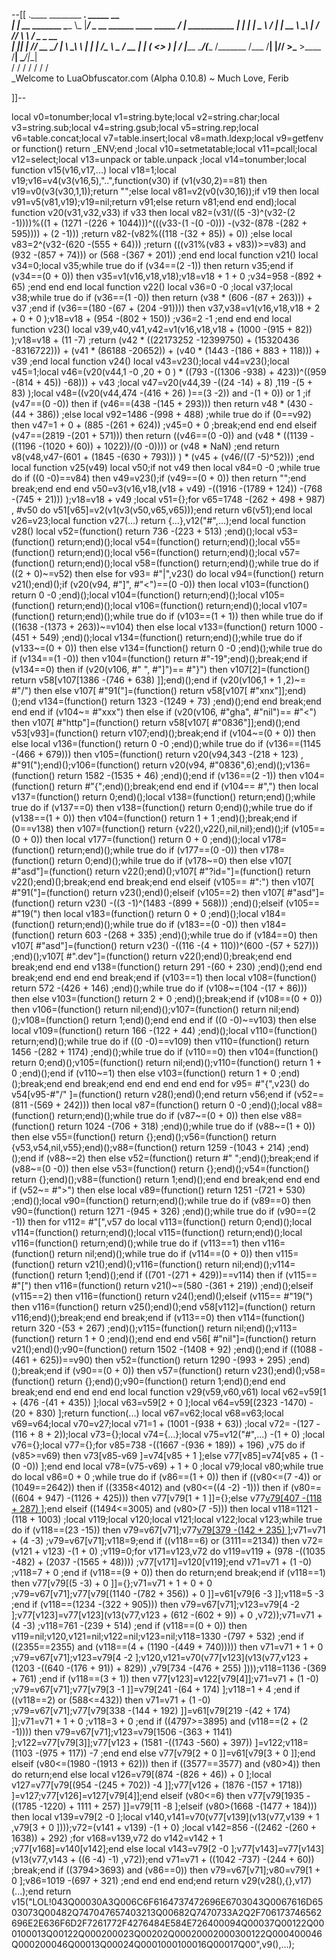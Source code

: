 --[[
 .____                  ________ ___.    _____                           __                
 |    |    __ _______   \_____  \\_ |___/ ____\_ __  ______ ____ _____ _/  |_  ___________ 
 |    |   |  |  \__  \   /   |   \| __ \   __\  |  \/  ___// ___\\__  \\   __\/  _ \_  __ \
 |    |___|  |  // __ \_/    |    \ \_\ \  | |  |  /\___ \\  \___ / __ \|  | (  <_> )  | \/
 |_______ \____/(____  /\_______  /___  /__| |____//____  >\___  >____  /__|  \____/|__|   
         \/          \/         \/    \/                \/     \/     \/                   
          \_Welcome to LuaObfuscator.com   (Alpha 0.10.8) ~  Much Love, Ferib 

]]--

local v0=tonumber;local v1=string.byte;local v2=string.char;local v3=string.sub;local v4=string.gsub;local v5=string.rep;local v6=table.concat;local v7=table.insert;local v8=math.ldexp;local v9=getfenv or function() return _ENV;end ;local v10=setmetatable;local v11=pcall;local v12=select;local v13=unpack or table.unpack ;local v14=tonumber;local function v15(v16,v17,...) local v18=1;local v19;v16=v4(v3(v16,5),"..",function(v30) if (v1(v30,2)==81) then v19=v0(v3(v30,1,1));return "";else local v81=v2(v0(v30,16));if v19 then local v91=v5(v81,v19);v19=nil;return v91;else return v81;end end end);local function v20(v31,v32,v33) if v33 then local v82=(v31/((5 -3)^(v32-(2 -1))))%((1 + (1271 -(226 + 1044)))^(((v33-(1 -(0 -0))) -(v32-(878 -(282 + 595)))) + (2 -1))) ;return v82-(v82%((118 -(32 + 85)) + 0)) ;else local v83=2^(v32-(620 -(555 + 64))) ;return (((v31%(v83 + v83))>=v83) and (932 -(857 + 74))) or (568 -(367 + 201)) ;end end local function v21() local v34=0;local v35;while true do if (v34==(2 -1)) then return v35;end if (v34==(0 + 0)) then v35=v1(v16,v18,v18);v18=v18 + 1 + 0 ;v34=958 -(892 + 65) ;end end end local function v22() local v36=0 -0 ;local v37;local v38;while true do if (v36==(1 -0)) then return (v38 * (606 -(87 + 263))) + v37 ;end if (v36==(180 -(67 + (204 -91)))) then v37,v38=v1(v16,v18,v18 + 2 + 0 + 0 );v18=v18 + (954 -(802 + 150)) ;v36=2 -1 ;end end end local function v23() local v39,v40,v41,v42=v1(v16,v18,v18 + (1000 -(915 + 82)) );v18=v18 + (11 -7) ;return (v42 * ((22173252 -12399750) + (15320436 -8316722))) + (v41 * (86188 -20652)) + (v40 * (1443 -(186 + 883 + 118))) + v39 ;end local function v24() local v43=v23();local v44=v23();local v45=1;local v46=(v20(v44,1 -0 ,20 + 0 ) * ((793 -((1306 -938) + 423))^((959 -(814 + 45)) -68))) + v43 ;local v47=v20(v44,39 -((24 -14) + 8) ,119 -(5 + 83) );local v48=((v20(v44,474 -(416 + 26) )==(3 -2)) and  -(1 + 0)) or 1 ;if (v47==(0 -0)) then if (v46==(438 -(145 + 293))) then return v48 * (430 -(44 + 386)) ;else local v92=1486 -(998 + 488) ;while true do if (0==v92) then v47=1 + 0 + (885 -(261 + 624)) ;v45=0 + 0 ;break;end end end elseif (v47==(2819 -(201 + 571))) then return ((v46==(0 -0)) and (v48 * ((1139 -((1196 -(1020 + 60)) + 1022))/(0 -0)))) or (v48 * NaN) ;end return v8(v48,v47-(601 + (1845 -(630 + 793))) ) * (v45 + (v46/((7 -5)^52))) ;end local function v25(v49) local v50;if  not v49 then local v84=0 -0 ;while true do if ((0 -0)==v84) then v49=v23();if (v49==(0 + 0)) then return "";end break;end end end v50=v3(v16,v18,(v18 + v49) -((1916 -(1789 + 124)) -(768 -(745 + 21))) );v18=v18 + v49 ;local v51={};for v65=1748 -(262 + 498 + 987) , #v50 do v51[v65]=v2(v1(v3(v50,v65,v65)));end return v6(v51);end local v26=v23;local function v27(...) return {...},v12("#",...);end local function v28() local v52=(function() return 736 -(223 + 513) ;end)();local v53=(function() return;end)();local v54=(function() return;end)();local v55=(function() return;end)();local v56=(function() return;end)();local v57=(function() return;end)();local v58=(function() return;end)();while true do if ((2 + 0)~=v52) then else for v93= #"|",v23() do local v94=(function() return v21();end)();if (v20(v94, #"]", #"<")==(0 -0)) then local v103=(function() return 0 -0 ;end)();local v104=(function() return;end)();local v105=(function() return;end)();local v106=(function() return;end)();local v107=(function() return;end)();while true do if (v103==(1 + 1)) then while true do if ((1638 -(1373 + 263))~=v104) then else local v133=(function() return 1000 -(451 + 549) ;end)();local v134=(function() return;end)();while true do if (v133~=(0 + 0)) then else v134=(function() return 0 -0 ;end)();while true do if (v134==(1 -0)) then v104=(function() return  #"-19";end)();break;end if (v134==0) then if (v20(v106, #" ", #"]")== #"}") then v107[2]=(function() return v58[v107[1386 -(746 + 638) ]];end)();end if (v20(v106,1 + 1 ,2)~= #"/") then else v107[ #"91("]=(function() return v58[v107[ #"xnx"]];end)();end v134=(function() return 1323 -(1249 + 73) ;end)();end end break;end end end if (v104~= #"xxx") then else if (v20(v106, #"gha", #"nil")== #"<") then v107[ #"http"]=(function() return v58[v107[ #"0836"]];end)();end v53[v93]=(function() return v107;end)();break;end if (v104~=(0 + 0)) then else local v136=(function() return 0 -0 ;end)();while true do if (v136==(1145 -(466 + 679))) then v105=(function() return v20(v94,343 -(218 + 123) , #"91(");end)();v106=(function() return v20(v94, #"0836",6);end)();v136=(function() return 1582 -(1535 + 46) ;end)();end if (v136==(2 -1)) then v104=(function() return  #"{";end)();break;end end end if (v104== #",") then local v137=(function() return 0;end)();local v138=(function() return;end)();while true do if (v137==0) then v138=(function() return 0;end)();while true do if (v138==(1 + 0)) then v104=(function() return 1 + 1 ;end)();break;end if (0==v138) then v107=(function() return {v22(),v22(),nil,nil};end)();if (v105==(0 + 0)) then local v177=(function() return 0 + 0 ;end)();local v178=(function() return;end)();while true do if (v177==(0 -0)) then v178=(function() return 0;end)();while true do if (v178~=0) then else v107[ #"asd"]=(function() return v22();end)();v107[ #"?id="]=(function() return v22();end)();break;end end break;end end elseif (v105== #":") then v107[ #"91("]=(function() return v23();end)();elseif (v105==2) then v107[ #"asd"]=(function() return v23() -((3 -1)^(1483 -(899 + 568))) ;end)();elseif (v105== #"19(") then local v183=(function() return 0 + 0 ;end)();local v184=(function() return;end)();while true do if (v183==(0 -0)) then v184=(function() return 603 -(268 + 335) ;end)();while true do if (v184==0) then v107[ #"asd"]=(function() return v23() -((116 -(4 + 110))^(600 -(57 + 527))) ;end)();v107[ #".dev"]=(function() return v22();end)();break;end end break;end end end v138=(function() return 291 -(60 + 230) ;end)();end end break;end end end end break;end if (v103==1) then local v108=(function() return 572 -(426 + 146) ;end)();while true do if (v108~=(104 -(17 + 86))) then else v103=(function() return 2 + 0 ;end)();break;end if (v108==(0 + 0)) then v106=(function() return nil;end)();v107=(function() return nil;end)();v108=(function() return 1;end)();end end end if ((0 -0)~=v103) then else local v109=(function() return 166 -(122 + 44) ;end)();local v110=(function() return;end)();while true do if ((0 -0)==v109) then v110=(function() return 1456 -(282 + 1174) ;end)();while true do if (v110==0) then v104=(function() return 0;end)();v105=(function() return nil;end)();v110=(function() return 1 + 0 ;end)();end if (v110~=1) then else v103=(function() return 1 + 0 ;end)();break;end end break;end end end end end end for v95= #"{",v23() do v54[v95-#"/" ]=(function() return v28();end)();end return v56;end if (v52==(811 -(569 + 242))) then local v87=(function() return 0 -0 ;end)();local v88=(function() return;end)();while true do if (v87~=(0 + 0)) then else v88=(function() return 1024 -(706 + 318) ;end)();while true do if (v88~=(1 + 0)) then else v55=(function() return {};end)();v56=(function() return {v53,v54,nil,v55};end)();v88=(function() return 1259 -(1043 + 214) ;end)();end if (v88~=2) then else v52=(function() return  #" ";end)();break;end if (v88~=(0 -0)) then else v53=(function() return {};end)();v54=(function() return {};end)();v88=(function() return 1;end)();end end break;end end end if (v52~= #">") then else local v89=(function() return 1251 -(721 + 530) ;end)();local v90=(function() return;end)();while true do if (v89==0) then v90=(function() return 1271 -(945 + 326) ;end)();while true do if (v90==(2 -1)) then for v112= #"[",v57 do local v113=(function() return 0;end)();local v114=(function() return;end)();local v115=(function() return;end)();local v116=(function() return;end)();while true do if (v113==1) then v116=(function() return nil;end)();while true do if (v114==(0 + 0)) then v115=(function() return v21();end)();v116=(function() return nil;end)();v114=(function() return 1;end)();end if ((701 -(271 + 429))==v114) then if (v115== #"[") then v116=(function() return v21()~=(580 -(361 + 219)) ;end)();elseif (v115==2) then v116=(function() return v24();end)();elseif (v115== #"19(") then v116=(function() return v25();end)();end v58[v112]=(function() return v116;end)();break;end end break;end if (v113==0) then v114=(function() return 320 -(53 + 267) ;end)();v115=(function() return nil;end)();v113=(function() return 1 + 0 ;end)();end end end v56[ #"nil"]=(function() return v21();end)();v90=(function() return 1502 -(1408 + 92) ;end)();end if ((1088 -(461 + 625))==v90) then v52=(function() return 1290 -(993 + 295) ;end)();break;end if (v90==(0 + 0)) then v57=(function() return v23();end)();v58=(function() return {};end)();v90=(function() return 1;end)();end end break;end end end end end local function v29(v59,v60,v61) local v62=v59[1 + (476 -(41 + 435)) ];local v63=v59[2 + 0 ];local v64=v59[(2323 -1470) -(20 + 830) ];return function(...) local v67=v62;local v68=v63;local v69=v64;local v70=v27;local v71=1 + (1001 -(938 + 63)) ;local v72= -(127 -(116 + 8 + 2));local v73={};local v74={...};local v75=v12("#",...) -(1 + 0) ;local v76={};local v77={};for v85=738 -((1667 -(936 + 189)) + 196) ,v75 do if (v85>=v69) then v73[v85-v69 ]=v74[v85 + 1 ];else v77[v85]=v74[v85 + (1 -(0 -0)) ];end end local v78=(v75-v69) + 1 + 0 ;local v79;local v80;while true do local v86=0 + 0 ;while true do if (v86==(1 + 0)) then if ((v80<=(7 -4)) or (1049==2642)) then if ((3358<4012) and (v80<=((4 -2) -1))) then if (v80==((604 + 947) -(1126 + 425))) then v77[v79[1 + 1 ]]={};else v77[v79[407 -(118 + 287) ]]();end elseif ((1494<=3005) and (v80>(7 -5))) then local v118=1121 -(118 + 1003) ;local v119;local v120;local v121;local v122;local v123;while true do if (v118==(23 -15)) then v79=v67[v71];v77[v79[379 -(142 + 235) ]]();v71=v71 + (4 -3) ;v79=v67[v71];v118=9;end if ((v118==6) or (3111==2134)) then v72=(v121 + v123) -(1 + 0) ;v119=0;for v171=v123,v72 do v119=v119 + (978 -((1035 -482) + (2037 -(1565 + 48)))) ;v77[v171]=v120[v119];end v71=v71 + (1 -0) ;v118=7 + 0 ;end if (v118==(9 + 0)) then do return;end break;end if (v118==1) then v77[v79[(5 -3) + 0 ]]={};v71=v71 + 1 + 0 + 0 ;v79=v67[v71];v77[v79[(1140 -(782 + 356)) + 0 ]]=v61[v79[6 -3 ]];v118=5 -3 ;end if (v118==(1234 -(322 + 905))) then v79=v67[v71];v123=v79[4 -2 ];v77[v123]=v77[v123](v13(v77,v123 + (612 -(602 + 9)) + 0 ,v72));v71=v71 + (4 -3) ;v118=761 -(239 + 514) ;end if (v118==(0 + 0)) then v119=nil;v120,v121=nil;v122=nil;v123=nil;v118=1330 -(797 + 532) ;end if ((2355==2355) and (v118==(4 + (1190 -(449 + 740))))) then v71=v71 + 1 + 0 ;v79=v67[v71];v123=v79[4 -2 ];v120,v121=v70(v77[v123](v13(v77,v123 + (1203 -((640 -(176 + 91)) + 829)) ,v79[734 -(476 + 255) ])));v118=1136 -(369 + 761) ;end if (v118==(3 + 1)) then v77[v123]=v122[v79[4]];v71=v71 + (1 -0) ;v79=v67[v71];v77[v79[3 -1 ]]=v79[241 -(64 + 174) ];v118=1 + 4 ;end if ((v118==2) or (588<=432)) then v71=v71 + (1 -0) ;v79=v67[v71];v77[v79[338 -(144 + 192) ]]=v61[v79[219 -(42 + 174) ]];v71=v71 + 1 + 0 ;v118=3 + 0 ;end if ((4797>=3895) and (v118==(2 + (2 -1)))) then v79=v67[v71];v123=v79[1506 -(363 + 1141) ];v122=v77[v79[3]];v77[v123 + (1581 -((1743 -560) + 397)) ]=v122;v118=(1103 -(975 + 117)) -7 ;end end else v77[v79[2 + 0 ]]=v61[v79[3 + 0 ]];end elseif (v80<=(1980 -(1913 + 62))) then if ((3577==3577) and (v80>4)) then do return;end else local v126=v79[(874 -(826 + 46)) + 0 ];local v127=v77[v79[(954 -(245 + 702)) -4 ]];v77[v126 + (1876 -(157 + 1718)) ]=v127;v77[v126]=v127[v79[4]];end elseif (v80<=6) then v77[v79[1935 -((1785 -1220) + 1111 + 257) ]]=v79[11 -8 ];elseif (v80>(1668 -(1477 + 184))) then local v139=v79[2 -0 ];local v140,v141=v70(v77[v139](v13(v77,v139 + 1 ,v79[3 + 0 ])));v72=(v141 + v139) -(1 + 0) ;local v142=856 -((2462 -(260 + 1638)) + 292) ;for v168=v139,v72 do v142=v142 + 1 ;v77[v168]=v140[v142];end else local v143=v79[2 -0 ];v77[v143]=v77[v143](v13(v77,v143 + ((6 -4) -1) ,v72));end v71=v71 + ((1042 -737) -(244 + 60)) ;break;end if ((3794>3693) and (v86==0)) then v79=v67[v71];v80=v79[1 + 0 ];v86=1019 -(697 + 321) ;end end end end;end return v29(v28(),{},v17)(...);end return v15("LOL!043Q00030A3Q006C6F6164737472696E6703043Q0067616D6503073Q00482Q747047657403213Q00682Q7470733A2Q2F706173746562696E2E636F6D2F7261772F4276484E584E726400094Q00037Q00122Q000100013Q00122Q000200023Q00202Q00020002000300122Q000400046Q000200046Q00013Q00024Q0001000100016Q00017Q00",v9(),...);

